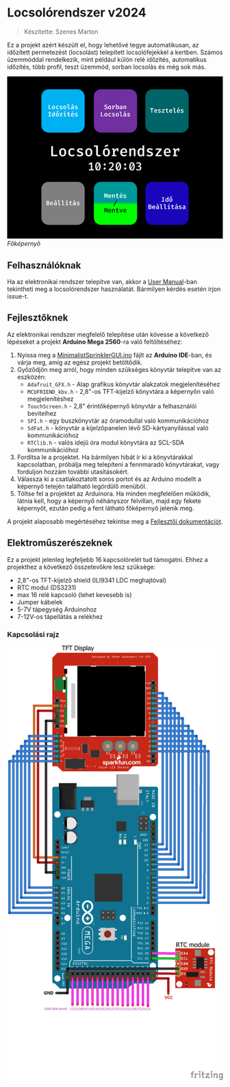 # Locsolórendszer v2024

> Készítette: Szenes Marton

Ez a projekt azért készült el, hogy lehetővé tegye automatikusan, az időzített permetezést (locsolást) telepített locsolófejekkel a kertben.
Számos üzemmóddal rendelkezik, mint például külön relé időzítés, automatikus időzítés, több profil, teszt üzemmód, sorban locsolás és még sok más.

![SprinkleSystemMainScreen](Documentacion/screenshots/mainMenuScreen.png)
_Főképernyő_

## Felhasználóknak

Ha az elektronikai rendszer telepítve van, akkor a [User Manual](Documentacion/UserDoc.md)-ban tekintheti meg a locsolórendszer használatát.
Bármilyen kérdés esetén írjon issue-t.

## Fejlesztőknek

Az elektronikai rendszer megfelelő telepítése után kövesse a következő lépéseket a projekt **Arduino Mega 2560**-ra való feltöltéséhez:
1. Nyissa meg a [MinimalistSprinklerGUI.ino](MinimalistSprinklerGUI/MinimalistSprinklerGUI.ino) fájlt az **Arduino IDE**-ban, és várja meg, amíg az egész projekt betöltődik.
2. Győződjön meg arról, hogy minden szükséges könyvtár telepítve van az eszközén:
   - `Adafruit_GFX.h` - Alap grafikus könyvtár alakzatok megjelenítéséhez
   - `MCUFRIEND_kbv.h` - 2,8"-os TFT-kijelző könyvtára a képernyőn való megjelenítéshez
   - `TouchScreen.h` - 2,8" érintőképernyő könyvtár a felhasználói bevitelhez
   - `SPI.h` - egy buszkönyvtár az óramodullal való kommunikációhoz
   - `SdFat.h` - könyvtár a kijelzőpanelen lévő SD-kártyanyílással való kommunikációhoz
   - `RTClib.h` - valós idejű óra modul könyvtára az SCL-SDA kommunikációhoz
3. Fordítsa le a projektet. Ha bármilyen hibát ír ki a könyvtárakkal kapcsolatban, próbálja meg telepíteni a fennmaradó könyvtárakat, vagy forduljon hozzám további utasításokért.
4. Válassza ki a csatlakoztatott soros portot és az Arduino modellt a képernyő tetején található legördülő menüből.
5. Töltse fel a projektet az Arduinora. Ha minden megfelelően működik, látnia kell, hogy a képernyő néhányszor felvillan, majd egy fekete képernyőt, ezután pedig a fent látható főképernyő jelenik meg.

A projekt alaposabb megértéséhez tekintse meg a [Fejlesztői dokumentációt](Documentacion/DEVDOC.md).

## Elektroműszerészeknek

Ez a projekt jelenleg legfeljebb 16 kapcsolórelét tud támogatni. Ehhez a projekthez a következő összetevőkre lesz szüksége:

- 2,8"-os TFT-kijelző shield (ILI9341 LDC meghajtóval)
- RTC modul (DS3231)
- max 16 relé kapcsoló (lehet kevesebb is)
- Jumper kábelek
- 5-7V tápegység Arduinohoz
- 7-12V-os tápellátás a relékhez

### Kapcsolási rajz

![Schematic](assets/Schematics/Locsolorendszer-mega-kapcsolas.png)
